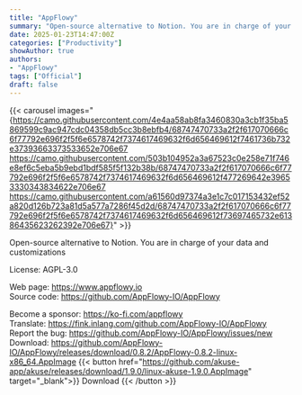 ```yaml
---
title: "AppFlowy"
summary: "Open-source alternative to Notion. You are in charge of your data and customizations"
date: 2025-01-23T14:47:00Z
categories: ["Productivity"]
showAuthor: true
authors:
- "AppFlowy"
tags: ["Official"]
draft: false
---
```


{{< carousel images="{https://camo.githubusercontent.com/4e4aa58ab8fa3460830a3cb1f35ba5869599c9ac947cdc04358db5cc3b8ebfb4/68747470733a2f2f617070666c6f77792e696f2f5f6e6578742f7374617469632f6d656469612f7461736b732e37393663373533652e706e67
https://camo.githubusercontent.com/503b104952a3a67523c0e258e71f746e8ef6c5eba5b9ebd1bdf585f5f132b38b/68747470733a2f2f617070666c6f77792e696f2f5f6e6578742f7374617469632f6d656469612f477269642e39653330343834622e706e67
https://camo.githubusercontent.com/a61560d97374a3e1c7c017153432ef52a820d126b723a81d5a577a7286f45d2d/68747470733a2f2f617070666c6f77792e696f2f5f6e6578742f7374617469632f6d656469612f73697465732e61386435623262392e706e67}" >}}

Open-source alternative to Notion. You are in charge of your data and customizations

License: AGPL-3.0

Web page: <https://www.appflowy.io>  
Source code: <https://github.com/AppFlowy-IO/AppFlowy>

Become a sponsor: <https://ko-fi.com/appflowy>  
Translate: <https://fink.inlang.com/github.com/AppFlowy-IO/AppFlowy>  
Report the bug: <https://github.com/AppFlowy-IO/AppFlowy/issues/new>  
Download: <https://github.com/AppFlowy-IO/AppFlowy/releases/download/0.8.2/AppFlowy-0.8.2-linux-x86_64.AppImage>
{{< button href="https://github.com/akuse-app/akuse/releases/download/1.9.0/linux-akuse-1.9.0.AppImage" target="_blank">}}
Download
{{< /button >}}